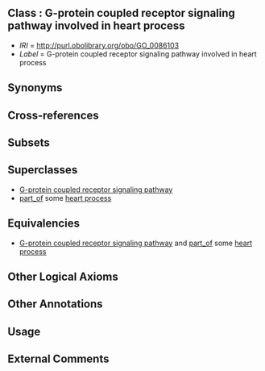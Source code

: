 
## Class : G-protein coupled receptor signaling pathway involved in heart process

 * *IRI* = http://purl.obolibrary.org/obo/GO_0086103
 * *Label* = G-protein coupled receptor signaling pathway involved in heart process

## Synonyms


## Cross-references


## Subsets


## Superclasses

 * [G-protein coupled receptor signaling pathway](../../GO/86/GO_0007186.md)
 * [part_of](../../BFO/50/BFO_0000050.md) some [heart process](../../GO/15/GO_0003015.md)

## Equivalencies

 * [G-protein coupled receptor signaling pathway](../../GO/86/GO_0007186.md) and [part_of](../../BFO/50/BFO_0000050.md) some [heart process](../../GO/15/GO_0003015.md)

## Other Logical Axioms


## Other Annotations


## Usage


## External Comments

